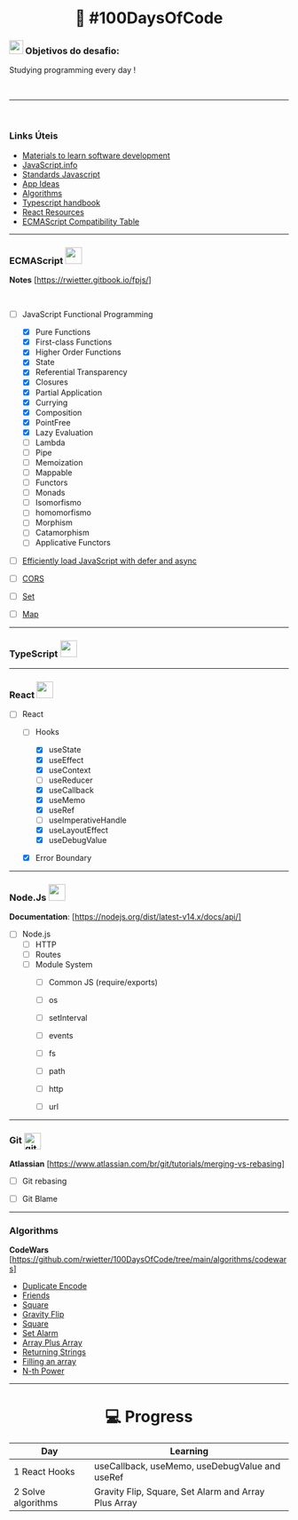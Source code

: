 
<h1 align="center">
   🚀 #100DaysOfCode
</h1>



### <img src="https://img.icons8.com/cotton/64/000000/labyrinth.png" width="25"/> Objetivos do desafio:  

Studying programming every day !

<br/><hr/><br/>

### Links Úteis

- [Materials to learn software development](https://gist.github.com/rwietter/5eea2f70f6f8461039061ad3d9efe075)
- [JavaScript.info](https://javascript.info/)
- [Standards Javascript](https://standardjs.com/rules.html)
- [App Ideas](https://github.com/florinpop17/app-ideas)
- [Algorithms](https://github.com/trekhleb/javascript-algorithms)
- [Typescript handbook](https://jorgedacostaza.gitbook.io/typescript-pt/project/compilation-context/tsconfig)
- [React Resources](https://reactresources.com/)
- [ECMAScript Compatibility Table](https://kangax.github.io/compat-table/es2016plus/)


<hr>


### ECMAScript <img src="https://img.icons8.com/color/144/000000/javascript.png" width="30"/>

**Notes** [https://rwietter.gitbook.io/fpjs/]

<br/>

- [ ] JavaScript Functional Programming
  - [x] Pure Functions
  - [x] First-class Functions
  - [x] Higher Order Functions
  - [x] State
  - [x] Referential Transparency
  - [x] Closures
  - [x] Partial Application
  - [x] Currying
  - [x] Composition
  - [x] PointFree
  - [x] Lazy Evaluation
  - [ ] Lambda
  - [ ] Pipe
  - [ ] Memoization
  - [ ] Mappable
  - [ ] Functors
  - [ ] Monads
  - [ ] Isomorfismo
  - [ ] homomorfismo
  - [ ] Morphism
  - [ ] Catamorphism
  - [ ] Applicative Functors
- [ ] <a href="https://flaviocopes.com/javascript-async-defer/">Efficiently load JavaScript with defer and async</a>
- [ ] <a href="https://flaviocopes.com/cors/">CORS</a>
- [ ] <a href="#">Set</a>
- [ ] <a href="#">Map</a>


<hr>


### TypeScript <img src="https://img.icons8.com/color/144/000000/typescript.png" width="30"/>


<hr>


### React <img src="https://img.icons8.com/nolan/128/react-native.png" width="30"/>

- [ ] React
   - [ ] Hooks
      - [x] useState
      - [x] useEffect
      - [x] useContext
      - [ ] useReducer
      - [x] useCallback
      - [x] useMemo
      - [x] useRef
      - [ ] useImperativeHandle
      - [x] useLayoutEffect
      - [x] useDebugValue
   - [x] Error Boundary


<hr>


### Node.Js <img src="https://img.icons8.com/color/144/000000/nodejs.png" width="30"/>

**Documentation**: [https://nodejs.org/dist/latest-v14.x/docs/api/] <br>

- [ ] Node.js
   - [ ] HTTP
   - [ ] Routes
   - [ ] Module System
      - [ ] Common JS (require/exports)
      - [ ] os
      - [ ] setInterval
      - [ ] events
      - [ ] fs
      - [ ] path
      - [ ] http
      - [ ] url

 
<hr>


### Git <img align="center" src="https://github.githubassets.com/images/modules/logos_page/Octocat.png" alt="git" width="30"/>
 
**Atlassian** [https://www.atlassian.com/br/git/tutorials/merging-vs-rebasing]

- [ ] Git rebasing
- [ ] Git Blame


<hr>


### Algorithms

**CodeWars** [https://github.com/rwietter/100DaysOfCode/tree/main/algorithms/codewars]

- [Duplicate Encode](https://github.com/rwietter/100DaysOfCode/blob/main/algorithms/codewars/duplicata.js)
- [Friends](https://github.com/rwietter/100DaysOfCode/blob/main/algorithms/codewars/likeFacebook.js)
- [Square](https://github.com/rwietter/100DaysOfCode/blob/2d72c5d3dc2285abc2996c27011fd95957f79fa0/algorithms/codewars/perfectSquare.js#L1)
- [Gravity Flip](https://www.codewars.com/kata/5f70c883e10f9e0001c89673)
- [Square](https://www.codewars.com/kata/5f70c883e10f9e0001c89673)
- [Set Alarm](https://www.codewars.com/kata/568dcc3c7f12767a62000038/javascript)
- [Array Plus Array](https://www.codewars.com/kata/5a2be17aee1aaefe2a000151/javascript)
- [Returning Strings](https://www.codewars.com/kata/55a70521798b14d4750000a4/javascript)
- [Filling an array](https://www.codewars.com/kata/571d42206414b103dc0006a1/javascript)
- [N-th Power](https://www.codewars.com/kata/57d814e4950d8489720008db/javascript)


<hr>


 <h1 align="center">
   💻 Progress
</h1> 

|Day                                           | Learning                                                            |
| -------------------------------------------- | ------------------------------------------------------------------- |
| 1  React Hooks                               | useCallback, useMemo, useDebugValue and useRef                      |
| 2  Solve algorithms                          | Gravity Flip, Square, Set Alarm and Array Plus Array                |
